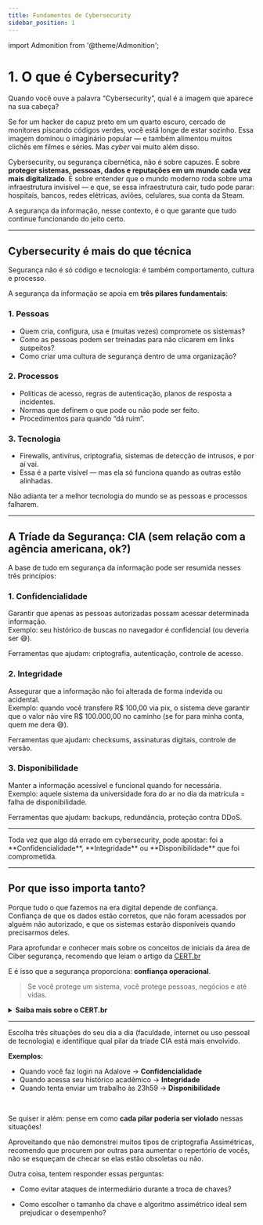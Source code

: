 ```yaml
---
title: Fundamentos de Cybersecurity
sidebar_position: 1
---
```


import Admonition from '@theme/Admonition';

# 1. O que é Cybersecurity?

Quando você ouve a palavra “Cybersecurity”, qual é a imagem que aparece na sua cabeça?

Se for um hacker de capuz preto em um quarto escuro, cercado de monitores piscando códigos verdes, você está longe de estar sozinho. Essa imagem dominou o imaginário popular — e também alimentou muitos clichês em filmes e séries. Mas _cyber_ vai muito além disso.

Cybersecurity, ou segurança cibernética, não é sobre capuzes. É sobre **proteger sistemas, pessoas, dados e reputações em um mundo cada vez mais digitalizado**. É sobre entender que o mundo moderno roda sobre uma infraestrutura invisível — e que, se essa infraestrutura cair, tudo pode parar: hospitais, bancos, redes elétricas, aviões, celulares, sua conta da Steam.

A segurança da informação, nesse contexto, é o que garante que tudo continue funcionando do jeito certo.

---

## Cybersecurity é mais do que técnica

<Admonition type="info" title="Reflexão">
  Segurança não é só código e tecnologia: é também comportamento, cultura e processo.
</Admonition>

A segurança da informação se apoia em **três pilares fundamentais**:

### 1. Pessoas

- Quem cria, configura, usa e (muitas vezes) compromete os sistemas?
- Como as pessoas podem ser treinadas para não clicarem em links suspeitos?
- Como criar uma cultura de segurança dentro de uma organização?

### 2. Processos

- Políticas de acesso, regras de autenticação, planos de resposta a incidentes.
- Normas que definem o que pode ou não pode ser feito.
- Procedimentos para quando “dá ruim”.

### 3. Tecnologia

- Firewalls, antivírus, criptografia, sistemas de detecção de intrusos, e por aí vai.
- Essa é a parte visível — mas ela só funciona quando as outras estão alinhadas.

<Admonition type="caution" title="Atenção!">
  Não adianta ter a melhor tecnologia do mundo se as pessoas e processos falharem.
</Admonition>

---

## A Tríade da Segurança: CIA (sem relação com a agência americana, ok?)

A base de tudo em segurança da informação pode ser resumida nesses três princípios:

### 1. **Confidencialidade**

Garantir que apenas as pessoas autorizadas possam acessar determinada informação.  
Exemplo: seu histórico de buscas no navegador é confidencial (ou deveria ser 😅).

Ferramentas que ajudam: criptografia, autenticação, controle de acesso.

### 2. **Integridade**

Assegurar que a informação não foi alterada de forma indevida ou acidental.  
Exemplo: quando você transfere R$ 100,00 via pix, o sistema deve garantir que o valor não vire R$ 100.000,00 no caminho (se for para minha conta, quem me dera 😅).

Ferramentas que ajudam: checksums, assinaturas digitais, controle de versão.

### 3. **Disponibilidade**

Manter a informação acessível e funcional quando for necessária.  
Exemplo: aquele sistema da universidade fora do ar no dia da matrícula = falha de disponibilidade.

Ferramentas que ajudam: backups, redundância, proteção contra DDoS.

---

<Admonition type="important" title="Resumo rápido">
  Toda vez que algo dá errado em cybersecurity, pode apostar: foi a **Confidencialidade**, **Integridade** ou **Disponibilidade** que foi comprometida.
</Admonition>

---

## Por que isso importa tanto?

Porque tudo o que fazemos na era digital depende de confiança.  
Confiança de que os dados estão corretos, que não foram acessados por alguém não autorizado, e que os sistemas estarão disponíveis quando precisarmos deles.

Para aprofundar e conhecer mais sobre os conceitos de iniciais da área de Ciber segurança, recomendo que leiam o artigo da [CERT.br](https://www.cert.br/docs/palestras/certbr-egi2014.pdf)

E é isso que a segurança proporciona: **confiança operacional**.

> Se você protege um sistema, você protege pessoas, negócios e até vidas.

<details>
  <summary><b>Saiba mais sobre o CERT.br</b></summary>

O **[CERT.br](https://www.cert.br/docs/palestras/certbr-egi2014.pdf)** é o Centro de Estudos, Resposta e Tratamento de Incidentes de Segurança no Brasil.  
É mantido pelo **NIC.br**, que é responsável por:

- Operar o domínio .br
- Distribuir números IP e registros de Sistemas Autônomos
- Coordenar as iniciativas da Internet no Brasil

O CERT.br é um Grupo de Resposta a Incidentes de Segurança (CSIRT) de Responsabilidade Nacional.
</details>

---

<Admonition type="tip" title="Exercício 1.1 – Explorando a Tríade CIA">
  Escolha três situações do seu dia a dia (faculdade, internet ou uso pessoal de tecnologia) e identifique qual pilar da tríade CIA está mais envolvido.
  
  **Exemplos:**
  - Quando você faz login na Adalove → <b>Confidencialidade</b>
  - Quando acessa seu histórico acadêmico → <b>Integridade</b>
  - Quando tenta enviar um trabalho às 23h59 → <b>Disponibilidade</b>

  <br />

  Se quiser ir além: pense em como **cada pilar poderia ser violado** nessas situações!
</Admonition>

<Admonition type="tip" title="Exercício 1 — Aplicação ">
Aproveitando que não demonstrei muitos tipos de criptografia Assimétricas, recomendo que procurem por outras para aumentar o repertório de vocês, não se esqueçam de checar se elas estão obsoletas ou não.

Outra coisa, tentem responder essas perguntas:

- Como evitar ataques de intermediário durante a troca de chaves?

- Como escolher o tamanho da chave e algoritmo assimétrico ideal sem prejudicar o desempenho?

</Admonition>
